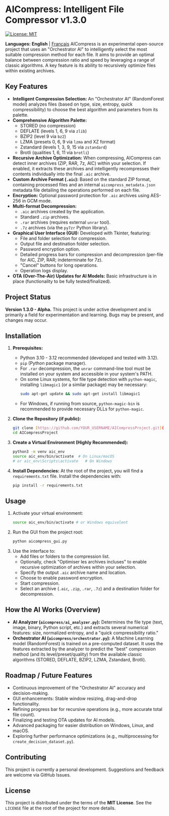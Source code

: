 # AICompress: Intelligent File Compressor v1.3.0

[![License: MIT](https://img.shields.io/badge/License-MIT-yellow.svg)](https://opensource.org/licenses/MIT)

**Languages:** **English** | [Français](./README.fr.md)
AICompress is an experimental open-source project that uses an "Orchestrator AI" to intelligently select the most suitable compression method for each file. It aims to provide an optimal balance between compression ratio and speed by leveraging a range of classic algorithms. A key feature is its ability to recursively optimize files within existing archives.

## Key Features

* **Intelligent Compression Selection:** An "Orchestrator AI" (RandomForest model) analyzes files (based on type, size, entropy, quick compressibility) to choose the best algorithm and parameters from its palette.
* **Comprehensive Algorithm Palette:**
    * STORED (no compression)
    * DEFLATE (levels 1, 6, 9 via `zlib`)
    * BZIP2 (level 9 via `bz2`)
    * LZMA (presets 0, 6, 9 via `lzma` and XZ format)
    * Zstandard (levels 1, 3, 9, 15 via `zstandard`)
    * Brotli (qualities 1, 6, 11 via `brotli`)
* **Recursive Archive Optimization:** When compressing, AICompress can detect inner archives (ZIP, RAR, 7z, AIC) within your selection. If enabled, it extracts these archives and intelligently recompresses their contents individually into the final `.aic` archive.
* **Custom Archive Format (`.aic`):** Based on the standard ZIP format, containing processed files and an internal `aicompress_metadata.json` metadata file detailing the operations performed on each file.
* **Encryption:** Optional password protection for `.aic` archives using AES-256 in GCM mode.
* **Multi-format Decompression:**
    * `.aic` archives created by the application.
    * Standard `.zip` archives.
    * `.rar` archives (requires external `unrar` tool).
    * `.7z` archives (via the `py7zr` Python library).
* **Graphical User Interface (GUI):** Developed with Tkinter, featuring:
    * File and folder selection for compression.
    * Output file and destination folder selection.
    * Password encryption option.
    * Detailed progress bars for compression and decompression (per-file for AIC, ZIP, RAR; indeterminate for 7z).
    * "Cancel" buttons for long operations.
    * Operation logs display.
* **OTA (Over-The-Air) Updates for AI Models:** Basic infrastructure is in place (functionality to be fully tested/finalized).

## Project Status

**Version 1.3.0 - Alpha.**
This project is under active development and is primarily a field for experimentation and learning. Bugs may be present, and changes may occur.

## Installation

1.  **Prerequisites:**
    * Python 3.10 - 3.12 recommended (developed and tested with 3.12).
    * `pip` (Python package manager).
    * For `.rar` decompression, the `unrar` command-line tool must be installed on your system and accessible in your system's PATH.
    * On some Linux systems, for file type detection with `python-magic`, installing `libmagic1` (or a similar package) may be necessary:
        ```bash
        sudo apt-get update && sudo apt-get install libmagic1
        ```
    * For Windows, if running from source, `python-magic-bin` is recommended to provide necessary DLLs for `python-magic`.

2.  **Clone the Repository (if public):**
    ```bash
    git clone [https://github.com/YOUR_USERNAME/AICompressProject.git](https://github.com/YOUR_USERNAME/AICompressProject.git)
    cd AICompressProject
    ```

3.  **Create a Virtual Environment (Highly Recommended):**
    ```bash
    python3 -m venv aic_env
    source aic_env/bin/activate  # On Linux/macOS
    # or aic_env\Scripts\activate   # On Windows
    ```

4.  **Install Dependencies:**
    At the root of the project, you will find a `requirements.txt` file. Install the dependencies with:
    ```bash
    pip install -r requirements.txt
    ```

## Usage

1.  Activate your virtual environment:
    ```bash
    source aic_env/bin/activate # or Windows equivalent
    ```
2.  Run the GUI from the project root:
    ```bash
    python aicompress_gui.py
    ```
3.  Use the interface to:
    * Add files or folders to the compression list.
    * Optionally, check "Optimiser les archives incluses" to enable recursive optimization of archives within your selection.
    * Specify the output `.aic` archive name and location.
    * Choose to enable password encryption.
    * Start compression.
    * Select an archive (`.aic`, `.zip`, `.rar`, `.7z`) and a destination folder for decompression.

## How the AI Works (Overview)

* **AI Analyzer (`aicompress/ai_analyzer.py`):** Determines the file type (text, image, binary, Python script, etc.) and extracts several numerical features: size, normalized entropy, and a "quick compressibility ratio."
* **Orchestrator AI (`aicompress/orchestrator.py`):** A Machine Learning model (RandomForest) is trained on a pre-computed dataset. It uses the features extracted by the analyzer to predict the "best" compression method (and its level/preset/quality) from the available classic algorithms (STORED, DEFLATE, BZIP2, LZMA, Zstandard, Brotli).

## Roadmap / Future Features

* Continuous improvement of the "Orchestrator AI" accuracy and decision-making.
* GUI enhancements: Stable window resizing, drag-and-drop functionality.
* Refining progress bar for recursive operations (e.g., more accurate total file count).
* Finalizing and testing OTA updates for AI models.
* Advanced packaging for easier distribution on Windows, Linux, and macOS.
* Exploring further performance optimizations (e.g., multiprocessing for `create_decision_dataset.py`).

## Contributing


This project is currently a personal development. Suggestions and feedback are welcome via GitHub Issues.

## License

This project is distributed under the terms of the **MIT License**.
See the `LICENSE` file at the root of the project for more details.